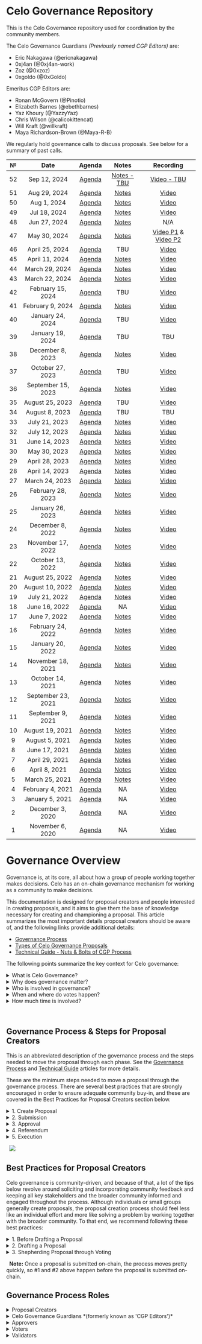 # Celo Governance Repository

This is the Celo Governance repository used for coordination by the community members.

The Celo Governance Guardians *(Previously named CGP Editors)* are:
* Eric Nakagawa (@ericnakagawa)
* 0xj4an (@0xj4an-work)
* Zoz (@0xzoz)
* 0xgoldo (@0xGoldo)

Emeritus CGP Editors are:
* Ronan McGovern (@Pinotio)
* Elizabeth Barnes (@ebethbarnes)
* Yaz Khoury (@YazzyYaz)
* Chris Wilson (@calicokittencat)
* Will Kraft (@willkraft)
* Maya Richardson-Brown (@Maya-R-B)

We regularly hold governance calls to discuss proposals. See below for a summary of past calls.

|  №  |      Date       | Agenda | Notes | Recording |
|:---:|:---------------:|:------:|:-----:|:---------:|
| 52  | Sep 12, 2024 | [Agenda](https://github.com/celo-org/governance/issues/477) | [Notes - TBU]() | [Video - TBU]() |
| 51  | Aug 29, 2024 | [Agenda](https://github.com/celo-org/governance/issues/461) | [Notes](https://docs.google.com/document/d/1je3PdVWG0yKlRsADcdiDVGB_kxIuHND5leArmWY668I) | [Video](https://drive.google.com/drive/u/1/folders/1qQgL5kZCl3hvQQRoM7QRySy2thDBqjPe) |
| 50  | Aug 1, 2024 | [Agenda](https://github.com/celo-org/governance/issues/457) | [Notes](https://docs.google.com/document/d/1XXeOTnk-q0LTMUOI_EYnDqLjiOxf9DO8RU7crICMvGw) | [Video](https://drive.google.com/file/d/1Ny3FNQaOusTd1wmjX3-V8cZsiztyE6bH) |
| 49  | Jul 18, 2024 | [Agenda](https://github.com/celo-org/governance/issues/455) | [Notes](https://docs.google.com/document/d/1M160EsHhPMNG2XSY-66AZsag3qBlT-dTSchH73eY33s) | [Video](https://drive.google.com/file/d/1fstTldC8xGanauyLUkgqf37T_fGqUfyX) |
| 48  | Jun 27, 2024 | [Agenda](https://github.com/celo-org/governance/issues/446) | [Notes](https://docs.google.com/document/d/1z_xOyi9uPaMw0Fb1RbAlBZoi0FhfnTEn5mdNDin6FsM) | N/A |
| 47  | May 30, 2024 | [Agenda](https://github.com/celo-org/governance/issues/429) | [Notes](https://docs.google.com/document/d/1E66-3_J1FHS-x0jHUoawpD8jG_HxJCO_pMke769JyZA/edit#heading=h.mt2q1kc8ut3n) | [Video P1](https://drive.google.com/file/d/17RvtGxEJluHzwk7a9aJT5HwCvg9MVhai) & [Video P2](https://drive.google.com/file/d/1u_b1kkXpyFwypDmQBC69tJQ8JvrKwUNl) |
| 46  | April 25, 2024 | [Agenda](https://github.com/celo-org/governance/issues/424) | TBU | [Video](https://drive.google.com/file/d/1PVufU4kg12tR1lKWdP42WGvXbrkm3yPV) |
| 45  | April 11, 2024 | [Agenda](https://github.com/celo-org/governance/issues/420) | [Notes](https://docs.google.com/document/d/1CnUnIm8bSIbU332Paerjl_l83o0dlnHfZFTM655Z50U) | [Video](https://drive.google.com/file/d/1SDLz0RpqJfaderZUBohEcL-GAZvo3ZtR) |
| 44  | March 29, 2024 | [Agenda](https://github.com/celo-org/governance/issues/417) | [Notes](https://docs.google.com/document/d/1QPLPHMfa_4LyfjHvGONtQ7gaXMMyeLKfQq8BdCAhoUo) | [Video](https://drive.google.com/file/d/1KHvC5A7JYBXi6oD5mHuPE8xDgRIcjoL_) |
| 43  | March 22, 2024 | [Agenda](https://github.com/celo-org/governance/issues/412) | [Notes](https://docs.google.com/document/d/1bEjOEuJk_0wmJOpmSnT5Dm5ZGX_uvtbNR2q0CNgAwPA) | [Video](https://drive.google.com/file/d/1dbndgdVbftnISJfVsQd-tELx-AbZjx_E) |
| 42  | February 15, 2024 | [Agenda](https://github.com/celo-org/governance/issues/392) | TBU | [Video](https://drive.google.com/file/d/1-W0-pvlCevw7wPDWx59oWsVOcP1IKFHW/view?ts=65cf7dc8) |
| 41  | February 9, 2024 | [Agenda](https://github.com/celo-org/governance/issues/380) | [Notes](https://otter.ai/u/Sj6fnOwspOl5fa9HBMplzZ1wNOg) | [Video](https://drive.google.com/file/d/1BEt82OFls6ByOPRItvupDp2lYjz7xbUy) |
| 40  | January 24, 2024 | [Agenda](https://github.com/celo-org/governance/issues/377) | TBU | [Video](https://drive.google.com/file/d/1CWBi2d-KUP3SAgabrfUCyAx08pWfnMMg/view) |
| 39  | January 19, 2024 | [Agenda](https://github.com/celo-org/governance/issues/369) | TBU | TBU |
| 38  | December 8, 2023 | [Agenda](https://github.com/celo-org/governance/issues/359) | [Notes](https://docs.google.com/document/d/1MONfBsNoP7kGAbYanmsPkf-kMjjpRWk1EprddL1Pn8k) | [Video](https://drive.google.com/file/d/1If6lBJcX6-MPZcJcYxyECGG8dLJgEpRt) |
| 37  | October 27, 2023 | [Agenda](https://github.com/celo-org/governance/issues/346) | TBU | [Video](https://drive.google.com/file/d/1L8-cLCy42AiapkGHDz12ZuOs428nbPFj) |
| 36  | September 15, 2023 | [Agenda](https://github.com/celo-org/governance/issues/324) | [Notes](https://docs.google.com/document/d/1_rUQmnjIv33aIcpGbI9EZ-7BiuxVFRXBUidg3j6UJFY/edit?usp=sharing) |   [Video](https://drive.google.com/file/d/1wP1nUl7_m0dW5Kslp3GTVpleUhFCdk3S/view)   |
| 35  | August 25, 2023 | [Agenda](https://github.com/celo-org/governance/issues/305) | TBU |   [Video](https://drive.google.com/file/d/1z71cuszC0WkBVCJto5glIsQuYUl2EymT/view)   |
| 34  | August 8, 2023 | [Agenda](https://github.com/celo-org/governance/issues/286) | TBU |   TBU   |
| 33  | July 21, 2023 | [Agenda](https://github.com/celo-org/governance/issues/281) | [Notes](https://docs.google.com/document/d/1ULav15OReCFkwUCoVoRjWZBgyKOo9H_pT8ohQKHXxJw/edit) |   [Video](https://drive.google.com/file/d/1qdE25gSQ1oIRJYrwDUc5TidVkiXSbuaA/view?usp=sharing)   |
| 32  | July 12, 2023 | [Agenda](https://github.com/celo-org/governance/issues/270) | [Notes](https://docs.google.com/document/d/1QeKaZbAK7yZ38qnNShZnKU1SGAQmuQ3P9lJo5v8k8u4/view) |   [Video](https://drive.google.com/file/d/1QhvnUHfhBWkoRnvKzwzK9gcv2anmqZmZ/view)   |
| 31  | June 14, 2023 | [Agenda](https://github.com/celo-org/governance/issues/269) | [Notes](https://docs.google.com/document/d/1bkT_FxyqaCWReFIwN2LhN-crhbQywd-SQFjRo_dxgDM/edit#heading=h.qj521eqeqkf6) |   [Video](https://drive.google.com/file/d/1kl4uLeLsDDejfntYnE0yp9gNER5uvtZ-/view)   |
| 30  | May 30, 2023 | [Agenda](https://github.com/celo-org/governance/issues/268) | [Notes](https://docs.google.com/document/d/1AOhgqO2i45Do4bSqcKPKeQZIChbkimgWzi1UdRlzSsc/edit?pli=1) |   [Video](https://drive.google.com/file/d/135xyVhpsrotdgMFhRFuG8Y_0ASLh9iHv/view)   |
| 29  | April 28, 2023 | [Agenda](https://github.com/celo-org/governance/issues/248) | [Notes](https://docs.google.com/document/d/1yFAv3aYFLSzbWd0n3Z4ze8vUUlsxP0D87Hf2S3Y_AF4/) |   [Video](https://drive.google.com/file/d/1O0L3EOUVCgR02xC4Or11CmI8JHKZVsAp/view)   |
| 28  | April 14, 2023 | [Agenda](https://github.com/celo-org/governance/issues/231) | [Notes](https://docs.google.com/document/d/1hNQXqpJStqz14hUv20rmCkIcPPS0w3CdWoYL3l_Cu_w/edit) |   [Video](https://drive.google.com/file/d/1fk6Jtinn1j8NQzmZjXeOazJqrn2CF2m6/view)   |
| 27  | March 24, 2023 | [Agenda](https://github.com/celo-org/governance/issues/220) | [Notes](https://docs.google.com/document/d/1zzOoZkrOGB0lgxwdnwjvPbOaihqzfivM9Md8O4Y5QVA/edit#) |   [Video](https://drive.google.com/file/d/1w3veCtuZTZjU43Z0vmjjVd39A7G3jvA4/view)   |
| 26  | February 28, 2023 | [Agenda](https://github.com/celo-org/governance/issues/212) | [Notes](https://docs.google.com/document/d/1H6LMvgPafkwpcQHyiLVLH98hpCGqnz6lExUMDXxMh9Q/edit) |   [Video](https://drive.google.com/file/d/1V__TEmGJt-Y_lu8m5yDs2Sq0SQoSY73z/view)   |
| 25  | January 26, 2023 | [Agenda](https://github.com/celo-org/governance/issues/193) | [Notes](https://docs.google.com/document/d/1fRyftPv7if6yrR3FRMPvuPQF8E96G5058D59lKChHKA/edit) |   [Video](https://drive.google.com/file/d/1W9JWb5PEcAcrpMlB0LhkBxtHa3Cj_UHL/view)   |
| 24  | December 8, 2022 | [Agenda](https://github.com/celo-org/governance/issues/182) | [Notes](https://docs.google.com/document/d/1Xt79M1UauI8RtVSZjn9UNAdsSclA9bzykObp3csKty0/edit#) |   [Video](https://drive.google.com/file/d/1eFA5c_xV2gcgAsL0mAiPwe2PeGl2V0dv/view)   |
| 23  | November 17, 2022 | [Agenda](https://github.com/celo-org/governance/issues/178) | [Notes](https://docs.google.com/document/d/1Rc9teiHucdljaZvnaFtZj44H2szFH5CXC2-Af1vYDUI/edit) |   [Video](https://drive.google.com/file/d/1M6UMR_ti0zaO98i7Db1j15yi0b3zcjDO/view)   |
| 22  | October 13, 2022 | [Agenda](https://github.com/celo-org/governance/issues/169) | [Notes](https://docs.google.com/document/d/14r_wtxcD5sGQe1UvQpKPJfkuDIYaejQ91s1tJsRDHes/edit#) |   [Video](https://drive.google.com/file/d/1iMwYwVAHljSqEWQxUwtuF4RWhpPaQzEt/view)   |
| 21  | August 25, 2022 | [Agenda](https://github.com/celo-org/governance/issues/164) | [Notes](https://docs.google.com/document/d/1SCYuX8UxafFhQ1tcLXCtp5bbdPjdN49Dz58HruegGCU/edit#) |   [Video](https://drive.google.com/file/d/1iEtteo3Nze7qM1eGJIcmxAZAtedQQ3Or/view)   |
| 20  | August 10, 2022 | [Agenda](https://github.com/celo-org/governance/issues/163) | [Notes](https://docs.google.com/document/d/1F6rozEJ90sjF5Bwm2qt6vNW2mrLLHf3kPfTqhvl9StM/edit#heading=h.k021aia3m63b) |   [Video](https://drive.google.com/file/d/15q2dxpeKmHIexFn0mwor84CuD-NhrHKB/view)   |
| 19  | July 21, 2022 | [Agenda](https://github.com/celo-org/governance/issues/148) | [Notes](https://docs.google.com/document/d/1RMJyHWQdvjnzbE5mVqd3l8qljGvwvTj34QHiO2TrlDk/edit#heading=h.1ele2p5gjpk0) |   [Video](https://drive.google.com/file/d/1wpwPsqOi-fzZx163VIJg7KXC93JQ6Ei_/view)   |
| 18  | June 16, 2022 | [Agenda](https://github.com/celo-org/governance/issues/142) | NA |   [Video](https://drive.google.com/file/d/1PLyxSxPdsfOeMTTAE9JUfumg0Vtcz9Mp/view)   |
| 17  | June 7, 2022 | [Agenda](https://github.com/celo-org/governance/issues/134) | [Notes](https://docs.google.com/document/d/14ZDoExC5ljAOwOiM2wVXmtizNW5I9dEOhPqb0MPY3n4/edit#) |   [Video](https://drive.google.com/drive/u/0/folders/1d59ck0xZIrhepspDbV6mVhYViuEGDmfT)   |
| 16  | February 24, 2022 | [Agenda](https://github.com/celo-org/governance/issues/123) | [Notes](https://github.com/celo-org/governance/files/8137826/Celo.Governance.Call.16_2022.02.24.pdf) |   [Video](https://www.youtube.com/watch?v=bK1ukYbztRY&ab_channel=CeloOrg)   |
| 15  | January 20, 2022 | [Agenda](https://github.com/celo-org/governance/issues/116) | [Notes](https://github.com/celo-org/governance/files/7935053/Celo.Governance.Call.15_2022.01.20.pdf) |   [Video](https://www.youtube.com/watch?v=Tj3EjSmLBKM)   |
| 14  | November 18, 2021 | [Agenda](https://github.com/celo-org/governance/issues/101) | [Notes](https://github.com/celo-org/governance/files/7571588/Celo.Governance.Call.14_2021.11.18.pdf) |   [Video](https://www.youtube.com/watch?v=eOlshpjh6rQ)   |
| 13  | October 14, 2021 | [Agenda](https://github.com/celo-org/governance/issues/55) | [Notes](https://github.com/celo-org/governance/files/7348084/Celo.Governance.Call.13.pdf) |   [Video](https://www.youtube.com/watch?v=Q0GDS3qkkLI)   |
| 12  | September 23, 2021 | [Agenda](https://github.com/celo-org/governance/issues/36) | [Notes](https://github.com/celo-org/governance/files/7230171/Celo.Governance.Call.12_2021.09.23.pdf) |   [Video](https://www.youtube.com/watch?v=ecqAUeTsY-Y&feature=youtu.be)   |
| 11  | September 9, 2021 | [Agenda](https://github.com/celo-org/governance/issues/30) | [Notes](https://github.com/celo-org/governance/files/7140911/Celo.Governance.Call.11_2021.09.09.pdf) |   [Video](https://www.youtube.com/watch?v=wsvF7pM5y3c)   |
| 10  | August 19, 2021 | [Agenda](https://github.com/celo-org/governance/issues/17) | [Notes](https://github.com/celo-org/governance/files/7018216/Celo.Governance.Call.10_2021.08.19.pdf) |   [Video](https://www.youtube.com/watch?v=YKYKuQZvUbo)   |
|  9  | August 5, 2021 | [Agenda](https://github.com/celo-org/governance/issues/15) | [Notes](https://github.com/celo-org/celo-proposals/files/6942270/Celo.Governance.Call.9_2021.08.05.pdf) |   [Video](https://www.youtube.com/watch?v=pIx38y6Ytw0)   |
|  8  | June 17, 2021 | [Agenda](https://github.com/celo-org/governance/issues/14) | [Notes](https://github.com/celo-org/celo-proposals/files/6678620/Celo.Governance.Call.8.pdf) |   [Video](https://www.youtube.com/watch?v=xFl5uXWgbso)   |
|  7  | April 29, 2021 | [Agenda](https://github.com/celo-org/governance/issues/13) | [Notes](https://github.com/celo-org/celo-proposals/files/6402756/Celo.Governance.Call.7_2021.04.29.pdf) |   [Video](https://www.youtube.com/watch?v=PC7AZrZKkd4)   |
|  6  | April 8, 2021 | [Agenda](https://github.com/celo-org/governance/issues/12) | [Notes](https://github.com/celo-org/celo-proposals/files/6282634/Celo.Governance.Call.6_2021.04.08.pdf) |   [Video](https://www.youtube.com/watch?v=SuefN6rlD2A)   |
|  5  | March 25, 2021 | [Agenda](https://github.com/celo-org/governance/issues/11) | [Notes](https://github.com/celo-org/celo-proposals/files/6209191/Celo.Governance.Call.5_2021.03.25.pdf) |   [Video](https://www.youtube.com/watch?v=ZT-L--xhiU0)   |
|  4  | February 4, 2021 | [Agenda](https://github.com/celo-org/governance/issues/10) | NA |   [Video](https://www.youtube.com/watch?v=jqOdLCHqc1A)   |
|  3  | January 5, 2021 | [Agenda](https://github.com/celo-org/governance/issues/9) | NA |   [Video](https://www.youtube.com/watch?v=FOP3FyGqft4)   |
|  2  | December 3, 2020 | [Agenda](https://github.com/celo-org/governance/issues/8) | NA |   [Video](https://www.youtube.com/watch?v=BUXFL86P63U)   |
|  1  | November 6, 2020 | [Agenda](https://github.com/celo-org/governance/issues/7) | NA |   [Video](https://www.youtube.com/watch?v=Z6PsB4cYLEo)   |


# Governance Overview
Governance is, at its core, all about how a group of people working together makes decisions. Celo has an on-chain governance mechanism for working as a community to make decisions. 

This documentation is designed for proposal creators and people interested in creating proposals, and it aims to give them the base of knowledge necessary for creating and championing a proposal. This article summarizes the most important details proposal creators should be aware of, and the following links provide additional details:
* [Governance Process](https://github.com/celo-org/governance/blob/main/Governance%20Process.md)
* [Types of Celo Governance Proposals](https://github.com/celo-org/governance/blob/main/Types%20of%20Celo%20Governance%20Proposals.md)
* [Technical Guide - Nuts & Bolts of CGP Process](https://github.com/celo-org/governance/blob/main/Technical%20Guide%20-%20Nuts%20%26%20Bolts%20of%20the%20CGP%20Process.md)


The following points summarize the key context for Celo governance:
<details>
	<summary>What is Celo Governance?</summary>

&nbsp;
Celo Governance is the structure and process that allows stakeholders to make changes to the Celo protocol or request fund from the [Celo Community Fund](https://www.celocommunityfund.xyz/).
</details>

<details>
	<summary>Why does governance matter?</summary>

&nbsp;
Governance allows anyone to shape the direction of the Celo community. This is vital for the operation and longevity of the protocol.
</details>

<details>
	<summary>Who is involved in governance?</summary>

&nbsp;
Key stakeholders in Celo’s governance process include: Proposal Creator, Celo Governance Guardians *(formerly known as 'CGP Editors')*, Approvers, Voters and Validators. See the Governance Process Roles section of this article below.
</details>

<details>
	<summary>When and where do votes happen?</summary>

&nbsp;
Discussions about changes to the protocol happen on forum.celo.org and are announced in the Celo Discord [#📢︱governance-announc channel](https://discord.gg/celo). Token holders can vote on on-chain proposals at [Celo Mondo](https://mondo.celo.org/).
</details>

<details>
	<summary>How much time is involved?</summary>

&nbsp;
Once a proposal is submitted on Github, it can be submitted on-chain along with a deposit of 10,000 CELO, and community members have 28 days to signal they’d like to vote for the proposal on-chain. It will be proposed onto the chain one day later for token holders to vote on it. After seven days, if it passes, anyone will be able to introduce it on-chain. 
</details> 

&nbsp;

## Governance Process & Steps for Proposal Creators
This is an abbreviated description of the governance process and the steps needed to move the proposal through each phase. See the [Governance Process](https://github.com/celo-org/governance/blob/main/Governance%20Process.md) and [Technical Guide](https://github.com/celo-org/governance/blob/main/Technical%20Guide%20-%20Nuts%20%26%20Bolts%20of%20the%20CGP%20Process.md) articles for more details.

These are the minimum steps needed to move a proposal through the governance process. There are several best practices that are strongly encouraged in order to ensure adequate community buy-in, and these are covered in the Best Practices for Proposal Creators section below.

<details>
	<summary>1. Create Proposal</summary>

1. Create a JSON file that would execute the changes you’re proposing if passed.
1. Create a Celo Governance Proposal *(CGP)* with a description of the changes and submit to GitHub. 
1. After submitting to GitHub, Celo Governance Guardians *(formerly known as 'CGP Editors')* will review the clarity and feasibility of the CGP and may reach out with feedback.
</details>

<details>
	<summary>2. Submission</summary>
    
1. Submit your proposal using the Celo Command Line Interface *(Celo CLI)*. This includes a 10,000 CELO deposit.
1. Locked CELO holders vote on proposals in this phase each day, and the top 3 proposals each day move on to the Approval phase.
1. If your proposal is not in the top 3 on any day for 28 days, it expires and your deposit is burned. In practice, the volume of proposals is low enough that proposals generally clear this phase *(i.e. not dozens of proposals per month)*.
</details>

<details>
	<summary>3. Approval</summary>

1. Withdraw your deposit using Celo CLI.
1. To move on from this phase, the proposal needs to be approved by the Approvers *(a 3 of 9 multi-signature address held by individuals selected by the Celo Foundation)*.
1. Approvers have 1 day to review the proposal.
1. The Approvers may reach out with questions, so be ready to communicate with them.
</details>

<details>
	<summary>4. Referendum</summary>

1. This is the main phase of the governance process, as it determines whether the community will adopt your proposal.
1. This phase is a community vote that lasts one week, and any Locked CELO holder can vote. Their votes are weighted by the number of Locked CELO they have.
</details>

<details>
	<summary>5. Execution</summary>

1. The proposal creator is generally responsible for implementing the proposal when it passes the referendum.
1. The proposal must be executed within 3 days of passing the referendum. The proposal is executed using the Celo CLI.
</details>

&nbsp;
![](https://i.imgur.com/y5Co5Y5.png)


## Best Practices for Proposal Creators
Celo governance is community-driven, and because of that, a lot of the tips below revolve around soliciting and incorporating community feedback and keeping all key stakeholders and the broader community informed and engaged throughout the process. Although individuals or small groups generally create proposals, the proposal creation process should feel less like an individual effort and more like solving a problem by working together with the broader community. To that end, we recommend following these best practices:

<details>
	<summary>1. Before Drafting a Proposal</summary>

1. **Evaluate Whether Necessary:** Before doing any work, make sure the proposal is needed and isn’t already being worked on by checking on celo.forum.org and asking on Discord. Skim through active CGP proposals and the Celo forum to ensure that the idea isn’t already being discussed or proposed and warrants its own CGP.
1. **Initial Community Feedback:** Get high-level feedback from the community to improve and gauge your idea’s support. Create a forum post summarizing your idea and share it in the [Governance Proposals section of the Celo forum](https://forum.celo.org/c/governance/governance-proposals/) to get initial feedback.
1. **Targeted Feedback:** Reach out to stakeholders who would be impacted to get their opinion. Reach out to people with established reputations in the community for feedback *(e.g. validators, cLabbers - reachable on the Discord)*, especially if the proposal would impact them. This can help build support among community members that will be helpful in later stages in the process.
</details>

<details>
	<summary>2. Drafting a Proposal</summary>

1. **Create Draft Proposal:** Make a GitHub account, create a fork in the governance repository, and draft a proposal. The CGP template can be found [here](https://github.com/celo-org/governance/blob/main/CGPs/cgp-template.md). 
1. **Get Community Feedback:** This step should be the main feedback-gathering effort and will be crucial to finalizing your draft into a version you’re confident has broad support.
    1. Post the draft proposal in the [Celo Forum](https://github.com/celo-org/governance/blob/main/CGPs/cgp-template.md) and get feedback on the draft from the community. The Celo Forum is the main place for discussion of governance proposals.
    1. Let people in [Discord](https://chat.celo.org/), [Celo Twitter community](https://twitter.com/CeloOrg), and [Celo Telegram groups](https://t.me/celoplatform) know about the discussion in the Celo Forum and encourage them to contribute their feedback. Consider posting in [#🗳︱governance-general](https://discord.gg/celo), channel in Discord. To reach Validators, send an update in the Celo Signal newsletter.
1. **Discuss on Governance Call:** Give people a chance to discuss the proposal in real-time by discussing the proposal on a governance call. Sign up to [Celo Signal](https://docs.celo.org/validator-guide/celo-signal) and reply to a Celo Signal email to get an item on the agenda for governance calls. This will give stakeholders a final opportunity to contribute their opinion before you submit the proposal on-chain. To ensure the conversation is as effective as possible, let all active conversations *(i.e., forum, Discord, etc.)* know about the call.
1. **Pre-Vote Outreach:** Give the community a heads up about the timing of the vote, so they’re ready when it happens.
</details>

<details>
	<summary>3. Shepherding Proposal through Voting</summary>
  
1. **Notify Community:** Engage the same groups you engaged in the pre-draft process to let them know that the vote is happening. This includes the Celo governance discord, Celo subReddit, Celo Telegram groups, validators, and other key stakeholders who the proposal would impact *(see Step 2b for the full list)*. You can use these templates to share key information about the proposal simply:
    1. [Social Media Post Template](https://docs.google.com/presentation/d/1B8NTXtTysX3tzf6RdttmN17ZwG8B47FgPgiPksJseSE/edit#slide=id.gcba387afa4_0_0)
    1. [Medium Post Template](https://docs.google.com/document/d/1QpOS--Px2ClQg6PtJSjWxWM-eRZjZmD1pO7-DBCM4yg/edit)
1. **Engage Validators:** Once voting starts, engage with validators directly via the validator channel on Discord (can use @validators to notify them) to make sure they understand the proposal, why it’s important, and when the deadline for voting is. Validators may need multiple reminders, but make sure to be respectful in your outreach.
</details>

&nbsp;
**Note:** Once a proposal is submitted on-chain, the process moves pretty quickly, so #1 and #2 above happen before the proposal is submitted on-chain.

## Governance Process Roles


<details>
	<summary>Proposal Creators</summary>

&nbsp;
Anyone with a minimum of 10,000 CELO can submit a proposal for a change to the Celo network. The proposal creator is responsible for creating the proposal, getting community buy-in, and championing the proposal throughout the process.
</details>

<details>
	<summary>Celo Governance Guardians *(formerly known as 'CGP Editors')*</summary>

&nbsp;
Celo Governance Guardians *(formerly known as 'CGP Editors')* review proposal drafts submitted on Github, either accepting pull requests or rejecting pull requests and providing feedback. This review is conducted to ensure the proposal draft conforms to the guidelines on Github. Celo Governance Guardians *(formerly known as 'CGP Editors')* are volunteer positions with ideally a majority filled by Celo community members outside of cLabs. 
</details>

<details>
	<summary>Approvers</summary>

&nbsp;
Before a proposal is voted on, it must be approved by Approvers to ensure the proposal is in the best interests of the community and that it’s worth voting on. Nominees of the Celo Foundation serve to approve proposals via a 3 of 9 multi-sig approval.
</details>

<details>
	<summary>Voters</summary>

&nbsp;
Any wallet address that owns Locked CELO is eligible to vote on governance proposals.
</details>

<details>
	<summary>Validators</summary>

&nbsp;
Validators support the proof of stake mechanism of the Celo platform by validating blocks of transactions on the network. Validators must own at least 10,000 locked CELO tokens and be elected as validators by holders of Locked CELO.	
</details>
